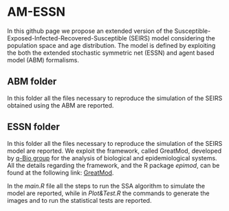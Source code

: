 # AM-ESSN
In  this  github page  we  propose  an  extended  version  of  the  Susceptible-Exposed-Infected-Recovered-Susceptible (SEIRS) model considering the population space and age distribution. The model is defined by exploiting the both the extended stochastic symmetric net (ESSN) and agent based model (ABM)  formalisms.

## ABM folder

In this folder all the files necessary to reproduce the simulation of the SEIRS
obtained using the ABM are reported.

## ESSN folder

In this folder all the files necessary to reproduce the simulation of the SEIRS model are reported. We exploit the framework, called GreatMod, developed by [q-Bio group](https://www.cs.unito.it/do/gruppi.pl/Show?_id=lxu3) for  the  analysis  of  biological  and  epidemiological  systems. All the details regarding the framework, and the R package *epimod*, can be found at the following link: [GreatMod](https://qbioturin.github.io/epimod/).

In the *main.R* file all the steps to run the SSA algorithm to simulate the model are reported, while in *Plot&Test.R* the commands to generate the images and to run the statistical tests are reported.
